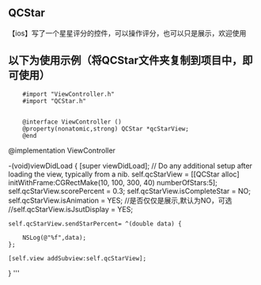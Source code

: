 ## QCStar
【ios】写了一个星星评分的控件，可以操作评分，也可以只是展示，欢迎使用
## 以下为使用示例（将QCStar文件夹复制到项目中，即可使用）

        #import "ViewController.h"
        #import "QCStar.h"


        @interface ViewController ()
        @property(nonatomic,strong) QCStar *qcStarView;
        @end

@implementation ViewController

-(void)viewDidLoad {
    [super viewDidLoad];
    // Do any additional setup after loading the view, typically from a nib.
    self.qcStarView = [[QCStar alloc] initWithFrame:CGRectMake(10, 100, 300, 40) numberOfStars:5];
    self.qcStarView.scorePercent = 0.3;
    self.qcStarView.isCompleteStar = NO;
    self.qcStarView.isAnimation = YES;
    //是否仅仅是展示,默认为NO，可选
    //self.qcStarView.isJsutDisplay = YES;
    
    self.qcStarView.sendStarPercent= ^(double data) {
        
        NSLog(@"%f",data);
    };
    
    [self.view addSubview:self.qcStarView];

}
'''

